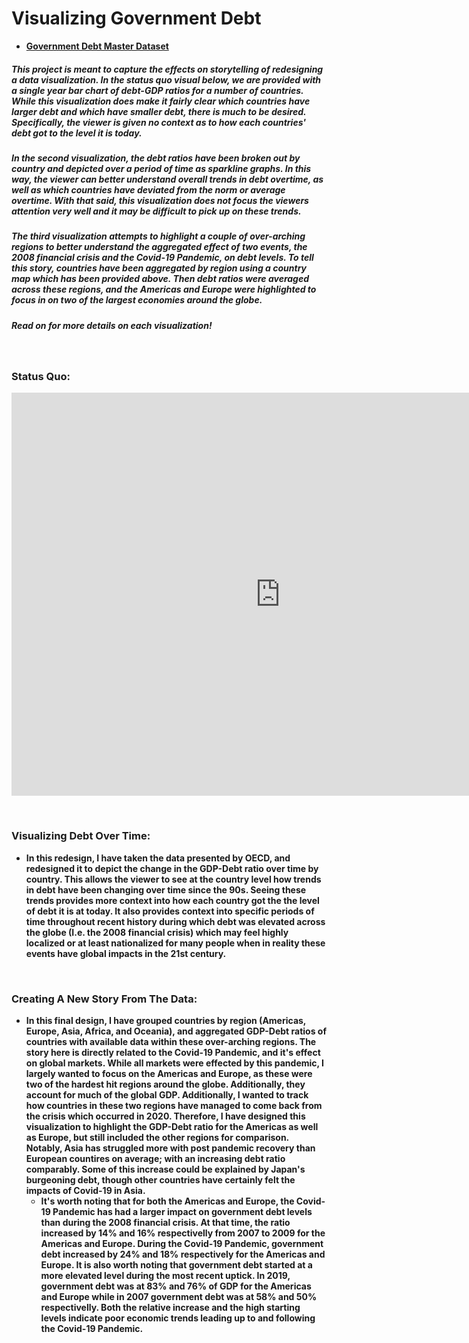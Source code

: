 # <strong>Visualizing Government Debt<strong>
  
- [Government Debt Master Dataset](government_debt_master.xlsx)

##### This project is meant to capture the effects on storytelling of redesigning a data visualization. In the status quo visual below, we are provided with a single year bar chart of debt-GDP ratios for a number of countries. While this visualization does make it fairly clear which countries have larger debt and which have smaller debt, there is much to be desired. Specifically, the viewer is given no context as to how each countries' debt got to the level it is today.
##### In the second visualization, the debt ratios have been broken out by country and depicted over a period of time as sparkline graphs. In this way, the viewer can better understand overall trends in debt overtime, as well as which countries have deviated from the norm or average overtime. With that said, this visualization does not focus the viewers attention very well and it may be difficult to pick up on these trends.
##### The third visualization attempts to highlight a couple of over-arching regions to better understand the aggregated effect of two events, the 2008 financial crisis and the Covid-19 Pandemic, on debt levels. To tell this story, countries have been aggregated by region using a country map which has been provided above. Then debt ratios were averaged across these regions, and the Americas and Europe were highlighted to focus in on two of the largest economies around the globe.

##### Read on for more details on each visualization!
&nbsp;&nbsp;&nbsp;&nbsp;&nbsp;&nbsp;
  
### Status Quo:
  
  <iframe src="https://data.oecd.org/chart/6S0A" width="860" height="645" style="border: 0" mozallowfullscreen="true" webkitallowfullscreen="true" allowfullscreen="true"><a href="https://data.oecd.org/chart/6S0A" target="_blank">OECD Chart: General government debt, Total, % of GDP, Annual, 2017</a></iframe>
  
&nbsp;&nbsp;&nbsp;&nbsp;&nbsp;&nbsp;

### Visualizing Debt Over Time:
  - In this redesign, I have taken the data presented by OECD, and redesigned it to depict the change in the GDP-Debt ratio over time by country. This allows the viewer to see at the country level how trends in debt have been changing over time since the 90s. Seeing these trends provides more context into how each country got the the level of debt it is at today. It also provides context into specific periods of time throughout recent history during which debt was elevated across the globe (I.e. the 2008 financial crisis) which may feel highly localized or at least nationalized for many people when in reality these events have global impacts in the 21st century.
  
  
  <div class="flourish-embed flourish-chart" data-src="visualisation/11691730"><script src="https://public.flourish.studio/resources/embed.js"></script></div>
  
&nbsp;&nbsp;&nbsp;&nbsp;&nbsp;&nbsp;

### Creating A New Story From The Data:
  - In this final design, I have grouped countries by region (Americas, Europe, Asia, Africa, and Oceania), and aggregated GDP-Debt ratios of countries with available data within these over-arching regions. The story here is directly related to the Covid-19 Pandemic, and it's effect on global markets. While all markets were effected by this pandemic, I largely wanted to focus on the Americas and Europe, as these were two of the hardest hit regions around the globe. Additionally, they account for much of the global GDP. Additionally, I wanted to track how countries in these two regions have managed to come back from the crisis which occurred in 2020. Therefore, I have designed this visualization to highlight the GDP-Debt ratio for the Americas as well as Europe, but still included the other regions for comparison. Notably, Asia has struggled more with post pandemic recovery than European countires on average; with an increasing debt ratio comparably. Some of this increase could be explained by Japan's burgeoning debt, though other countries have certainly felt the impacts of Covid-19 in Asia.
    - It's worth noting that for both the Americas and Europe, the Covid-19 Pandemic has had a larger impact on government debt levels than during the 2008 financial crisis. At that time, the ratio increased by 14% and 16% respectivelly from 2007 to 2009 for the Americas and Europe. During the Covid-19 Pandemic, government debt increased by 24% and 18% respectively for the Americas and Europe. It is also worth noting that government debt started at a more elevated level during the most recent uptick. In 2019, government debt was at 83% and 76% of GDP for the Americas and Europe while in 2007 government debt was at 58% and 50% respectivelly. Both the relative increase and the high starting levels indicate poor economic trends leading up to and following the Covid-19 Pandemic.
  
  <div class="flourish-embed flourish-chart" data-src="visualisation/11692050"><script src="https://public.flourish.studio/resources/embed.js"></script></div>
